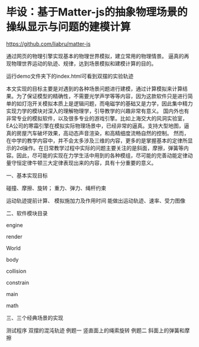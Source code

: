 # 毕设：基于Matter-js的抽象物理场景的操纵显示与问题的建模计算

https://github.com/liabru/matter-js



通过网页的物理引擎实现基本的物理世界模拟，建立常用的物理情景。
逼真的再现物理世界运动的轨迹、规律，达到场景模拟和建模计算的目的。

运行demo文件夹下的index.html可看到双摆的实验轨迹





   本文实现的目标主要是对遇到的各种场景问题进行建模，通过计算模拟来计算结果。为了保证模型的精确性，不需要光学声学等等内容，因为这款软件只是进行简单的如灯泡开关模拟本质上是逻辑问题，而电磁学的基础又是力学，因此集中精力实现力学的模块对深入的理解物理学，引导教学的兴趣非常有意义。
    国内外也有非常专业的模拟软件，以及很多专业的游戏引擎。比如上海交大的风洞实验室，EA公司的寒霜引擎在模拟实际物理场景中，已经非常的逼真。支持大型地图，逼真的房屋汽车破坏效果，高动态声音渲染，和高精细度流畅自然的控制。
    然而，在中学的教学内容中，并不会太多涉及三维的内容，更多的是掌握基本的定律所显示的2d操作。在日常教学过程中实际的问题主要关注的是斜面，摩擦，弹簧等内容。因此，尽可能的实现在力学生活中用到的各种模组，尽可能的完善动能定律动量守恒定律牛顿三大定律表现出来的内容，具有十分重要的意义。


一、基本实现目标

  碰撞、摩擦、旋转；
  重力、弹力、绳杆约束

  运动轨迹提前计算、
  模拟施加力及作用时间
  能做出运动轨迹、速率、受力图像


二、软件模块目录

engine 

render 

World 

body

collision

constrain 

  main

  math 

三、三个经典场景的实现

  测试程序 双摆的混沌轨迹
  例题一 竖直面上的绳索旋转
  例题二 斜面上的弹簧和摩擦

  
